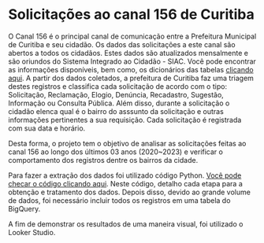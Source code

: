 # Solicitações ao canal 156 de Curitiba

O Canal 156 é o principal canal de comunicação entre a Prefeitura Municipal de Curitiba e seu cidadão. Os dados das solicitações a este canal são abertos a todos os cidadãos. Estes dados são atualizados mensalmente e são oriundos do Sistema Integrado ao Cidadão - SIAC. Você pode encontrar as informações disponíveis, bem como, os dicionários das tabelas [clicando aqui](https://www.curitiba.pr.gov.br/dadosabertos/busca/?termo=156). A partir dos dados coletados, a prefeitura de Curitiba faz uma triagem destes registros e classifica cada solicitação de acordo com o tipo: Solicitação, Reclamação, Elogio, Denúncia, Recadastro, Sugestão, Informação ou Consulta Pública. Além disso, durante a solicitação o cidadão elenca qual é o bairro do asssunto da solicitação e outras informações pertinentes a sua requisição. Cada solicitação é registrada com sua data e horário.

  
Desta forma, o projeto tem o objetivo de analisar as solicitações feitas ao canal 156 ao longo dos últimos 03 anos (2020~2023) e verificar o comportamento dos registros dentre os bairros da cidade.


Para fazer a extração dos dados foi utilizado código Python. [Você pode checar o código clicando aqui](https://github.com/FerrazThales/Curitiba156/blob/main/Importar_Dados_e_Carregar_no_meu_Drive_do_Google.ipynb). Neste código, detalho cada etapa para a obtenção e tratamento dos dados. Depois disso, devido ao grande volume de dados, foi necessário incluir todos os registros em uma tabela do BigQuery.

A fim de demonstrar os resultados de uma maneira visual, foi utilizado o Looker Studio.
